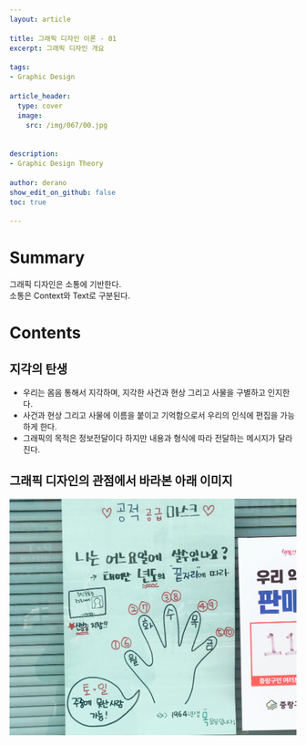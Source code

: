 ```yaml
---
layout: article

title: 그래픽 디자인 이론 - 01
excerpt: 그래픽 디자인 개요

tags: 
- Graphic Design

article_header:
  type: cover
  image:
    src: /img/067/00.jpg


description: 
- Graphic Design Theory

author: derano
show_edit_on_github: false
toc: true

--- 
```

# Summary
그래픽 디자인은 소통에 기반한다.  
소통은 Context와 Text로 구분된다.

# Contents
## 지각의 탄생
- 우리는 몸음 통해서 지각하며, 지각한 사건과 현상 그리고 사물을 구별하고 인지한다.
- 사건과 현상 그리고 사물에 이름을 붙이고 기억함으로서 우리의 인식에 편집을 가능하게 한다.
- 그래픽의 목적은 정보전달이다 하지만 내용과 형식에 따라 전달하는 메시지가 달라진다.
  
## 그래픽 디자인의 관점에서 바라본 아래 이미지 
![이미지](/img/067/01.jpg "이미지")